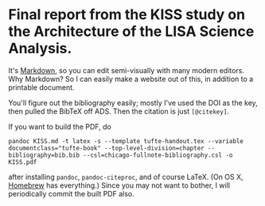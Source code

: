 # Final report from the KISS study on the Architecture of the LISA Science Analysis.

It's [Markdown](https://github.com/adam-p/markdown-here/wiki/Markdown-Cheatsheet), so you can edit semi-visually with many modern editors. Why Markdown? So I can easily make a website out of this, in addition to a printable document.

You'll figure out the bibliography easily; mostly I've used the DOI as the key, then pulled the BibTeX off ADS. Then the citation is just `[@citekey]`.

If you want to build the PDF, do

    pandoc KISS.md -t latex -s --template tufte-handout.tex --variable documentclass="tufte-book" --top-level-division=chapter --bibliography=bib.bib --csl=chicago-fullnote-bibliography.csl -o KISS.pdf

after installing `pandoc`, `pandoc-citeproc`, and of course LaTeX. (On OS X, [Homebrew](https://brew.sh) has everything.) Since you may not want to bother, I will periodically commit the built PDF also.
